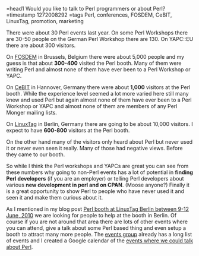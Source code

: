 =head1 Would you like to talk to Perl programmers or about Perl?
=timestamp 1272008292
=tags Perl, conferences, FOSDEM, CeBIT, LinuxTag, promotion, marketing

There were about 30 Perl events last year. On some Perl Workshops there are 30-50 people on
the German Perl Workshop there are 130. On YAPC::EU there are about 300 visitors. 

On <a href="http://www.fosdem.org/">FOSDEM</a> in Brussels, Belgium there were about 5,000 people and my guess is that about <b>300-400</b> visited the Perl booth.
Many of them were writing Perl and almost none of them have ever been to a Perl Workshop or YAPC.

On <a href="http://www.cebit.de/">CeBIT</a> in Hannover, Germany there were about <b>1,000</b> visitors at the Perl booth. While the experience level seemed 
a lot more varied here still many knew and used Perl but again almost none of them have ever been to a Perl Workshop or YAPC and
almost none of them are members of any Perl Monger mailing lists.

On <a href="http://www.linuxtag.org/">LinuxTag</a> in Berlin, Germany there are going to be about 10,000 visitors. I expect to have <b>600-800</b> 
visitors at the Perl booth.

On the other hand many of the visitors only heard about Perl but never used it or never even seen it really. Many of those had negative views.
Before they came to our booth.

So while I think the Perl workshops and YAPCs are great you can see from these numbers why going to non-Perl events has a lot of potential in 
<b>finding Perl developers</b> (if you are an employer) or telling Perl developers about various <b>new development in perl and on CPAN</b>. (Moose anyone?)
Finally it is a great opportunity to show Perl to people who have never used it and seen it and make them curious about it.

As I mentioned in my blog post <a href="/perl-booth-at-linuxtag-berlin-between-9-12-june-2010.html">Perl booth at LinuxTag Berlin between 9-12 June, 2010</a> we are looking for people to help at the booth in Berlin. Of course if
you are not around that area there are lots of other events where you can attend, give a talk about some Perl based thing and even setup a booth to attract many more people.
The <a href="http://www.perlfoundation.org/perl5/index.cgi?events">events group</a> already has a long list of events and I created
a Google calendar of the <a href="http://szabgab.com/events.html">events where we could talk about Perl</a>.

